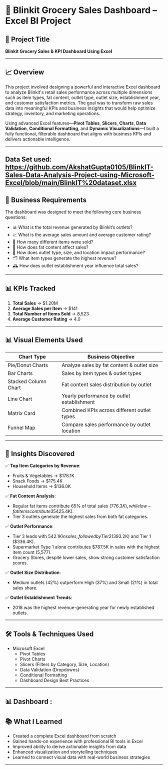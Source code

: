# 🛒 Blinkit Grocery Sales Dashboard – Excel BI Project

## 📌 Project Title  
**Blinkit Grocery Sales & KPI Dashboard Using Excel**

---

## 📈 Overview  

This project involved designing a powerful and interactive Excel dashboard to analyze Blinkit's retail sales performance across multiple dimensions such as item types, fat content, outlet type, outlet size, establishment year, and customer satisfaction metrics. The goal was to transform raw sales data into meaningful KPIs and business insights that would help optimize strategy, inventory, and marketing operations.

Using advanced Excel features—**Pivot Tables**, **Slicers**, **Charts**, **Data Validation**, **Conditional Formatting**, and **Dynamic Visualizations**—I built a fully functional, filterable dashboard that aligns with business KPIs and delivers actionable intelligence.

---

## Data Set used: https://github.com/AkshatGupta0105/BlinkIT-Sales-Data-Analysis-Project-using-Microsoft-Excel/blob/main/BlinkIT%20dataset.xlsx


## 🎯 Business Requirements

The dashboard was designed to meet the following core business questions:

- 📊 What is the total revenue generated by Blinkit’s outlets?  
- 📈 What is the average sales amount and average customer rating?  
- 🛒 How many different items were sold?  
- 🧃 How does fat content affect sales?  
- 🏪 How does outlet type, size, and location impact performance?  
- 🗂 What item types generate the highest revenue?  
- 🕰 How does outlet establishment year influence total sales?

---

## 📊 KPIs Tracked

1. **Total Sales** → $1.20M  
2. **Average Sales per Item** → $141  
3. **Total Number of Items Sold** → 8,523  
4. **Average Customer Rating** → 4.0  

---

## 📊 Visual Elements Used

| Chart Type           | Business Objective                                      |
|----------------------|----------------------------------------------------------|
| Pie/Donut Charts     | Analyze sales by fat content & outlet size              |
| Bar Charts           | Sales by item types & outlet types                      |
| Stacked Column Chart | Fat content sales distribution by outlet                |
| Line Chart           | Yearly performance by outlet establishment              |
| Matrix Card          | Combined KPIs across different outlet types             |
| Funnel Map           | Compare sales performance by outlet location            |

---

## 🧠 Insights Discovered

✅ **Top Item Categories by Revenue**:  
- Fruits & Vegetables → $178.1K  
- Snack Foods → $175.4K  
- Household Items → $136.0K  

✅ **Fat Content Analysis**:  
- Regular fat items contribute 65% of total sales ($776.3K), while low-fat items contribute 35% ($425.4K).  
- Tier 3 outlets generate the highest sales from both fat categories.

✅ **Outlet Performance**:  
- Tier 3 leads with $542.1K in sales, followed by Tier 2 ($393.2K) and Tier 1 ($336.4K).  
- Supermarket Type 1 alone contributes $787.5K in sales with the highest item count (5,577).  
- Grocery Stores, despite lower sales, show strong customer satisfaction scores.

✅ **Outlet Size Distribution**:  
- Medium outlets (42%) outperform High (37%) and Small (21%) in total sales share.

✅ **Outlet Establishment Trends**:  
- 2018 was the highest revenue-generating year for newly established outlets.

---

## 🛠️ Tools & Techniques Used

- Microsoft Excel  
  - Pivot Tables  
  - Pivot Charts  
  - Slicers (Filters by Category, Size, Location)  
  - Data Validation (Dropdowns)  
  - Conditional Formatting  
  - Dashboard Design Best Practices

---

## 📊 Dashboard :


## 📚 What I Learned

- Created a complete Excel dashboard from scratch  
- Gained hands-on experience with professional BI tools in Excel  
- Improved ability to derive actionable insights from data  
- Enhanced visualization and storytelling techniques  
- Learned to connect visual data with real-world business strategies

---
